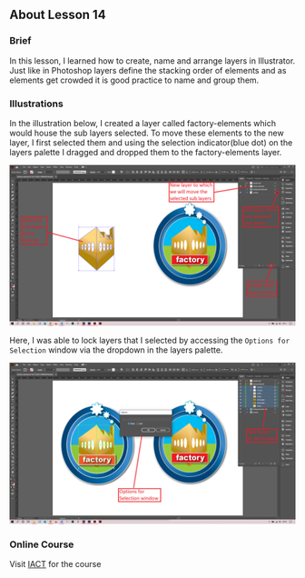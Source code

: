 ## About Lesson 14

### Brief
In this lesson, I learned how to create, name and arrange layers in Illustrator. Just like in Photoshop layers define the stacking order of elements and as elements get crowded it is good practice to name and group them.

### Illustrations

In the illustration below, I created a layer called factory-elements which would house the sub layers selected. To move these elements to the new layer, I first selected them and using the selection indicator(blue dot) on the layers palette I dragged and dropped them to the factory-elements layer. 

![Illustration Example](../assets/images/lesson-14/illustration-01.png)

Here, I was able to lock layers that I selected by accessing the `Options for Selection` window via the dropdown in the layers palette.

![Illustration Example](../assets/images/lesson-14/illustration-02.png)

### Online Course
Visit [IACT](https://iact.ie) for the course